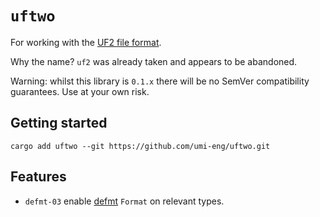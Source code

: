 # `uftwo`

For working with the [UF2 file format](https://github.com/microsoft/uf2).

Why the name? `uf2` was already taken and appears to be abandoned.

Warning: whilst this library is `0.1.x` there will be no SemVer compatibility guarantees. Use at your own risk.

## Getting started

```shell
cargo add uftwo --git https://github.com/umi-eng/uftwo.git
```

## Features

- `defmt-03` enable [defmt](https://github.com/knurling-rs/defmt) `Format` on relevant types.
